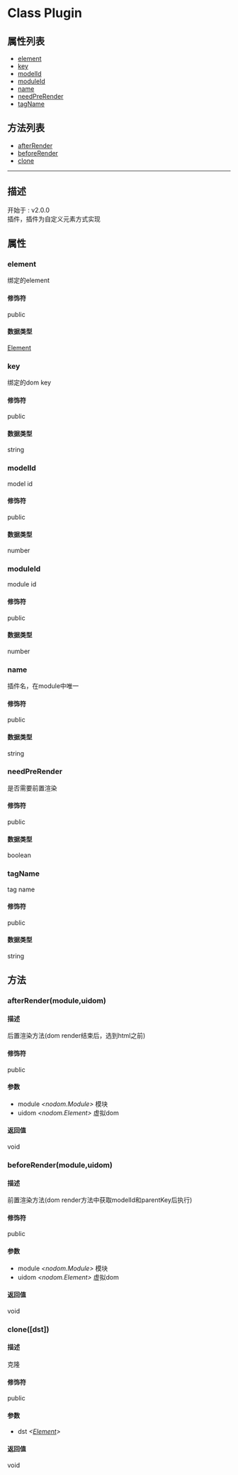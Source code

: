 # Class Plugin
## 属性列表
+ [element](#PROP_element)
+ [key](#PROP_key)
+ [modelId](#PROP_modelId)
+ [moduleId](#PROP_moduleId)
+ [name](#PROP_name)
+ [needPreRender](#PROP_needPreRender)
+ [tagName](#PROP_tagName)
  
## 方法列表
+ [afterRender](#METHOD_afterRender)
+ [beforeRender](#METHOD_beforeRender)
+ [clone](#METHOD_clone)
  
---
## 描述
<font class="since">开始于 : v2.0.0</font>  
插件，插件为自定义元素方式实现  
## 属性
### <a id="PROP_element">element</a>
绑定的element  
#### 修饰符
<font class="modifier">public</font>  
#### 数据类型
<font class='datatype'>[Element](/webroute/api/element)</font>  
### <a id="PROP_key">key</a>
绑定的dom key  
#### 修饰符
<font class="modifier">public</font>  
#### 数据类型
<font class='datatype'>string</font>  
### <a id="PROP_modelId">modelId</a>
model id  
#### 修饰符
<font class="modifier">public</font>  
#### 数据类型
<font class='datatype'>number</font>  
### <a id="PROP_moduleId">moduleId</a>
module id  
#### 修饰符
<font class="modifier">public</font>  
#### 数据类型
<font class='datatype'>number</font>  
### <a id="PROP_name">name</a>
插件名，在module中唯一  
#### 修饰符
<font class="modifier">public</font>  
#### 数据类型
<font class='datatype'>string</font>  
### <a id="PROP_needPreRender">needPreRender</a>
是否需要前置渲染  
#### 修饰符
<font class="modifier">public</font>  
#### 数据类型
<font class='datatype'>boolean</font>  
### <a id="PROP_tagName">tagName</a>
tag name  
#### 修饰符
<font class="modifier">public</font>  
#### 数据类型
<font class='datatype'>string</font>  
## 方法
### <a id="METHOD_afterRender">afterRender(module,uidom)</a>
#### 描述
后置渲染方法(dom render结束后，选到html之前)  
#### 修饰符
<font class="modifier">public</font>  
#### 参数
+ module *&lt;<font class='datatype'>nodom.Module</font>&gt;*    模块
+ uidom *&lt;<font class='datatype'>nodom.Element</font>&gt;*     虚拟dom
  
#### 返回值
void  
### <a id="METHOD_beforeRender">beforeRender(module,uidom)</a>
#### 描述
前置渲染方法(dom render方法中获取modelId和parentKey后执行)  
#### 修饰符
<font class="modifier">public</font>  
#### 参数
+ module *&lt;<font class='datatype'>nodom.Module</font>&gt;*    模块
+ uidom *&lt;<font class='datatype'>nodom.Element</font>&gt;*     虚拟dom
  
#### 返回值
void  
### <a id="METHOD_clone">clone([dst])</a>
#### 描述
克隆  
#### 修饰符
<font class="modifier">public</font>  
#### 参数
+ dst *&lt;<font class='datatype'>[Element](/webroute/api/element)</font>&gt;* 
  
#### 返回值
void  
